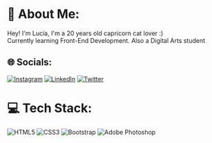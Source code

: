 # 💫 About Me:
Hey! I'm Lucía, I'm a 20 years old capricorn cat lover :)<br>Currently learning Front-End Development. Also a Digital Arts student<br>


## 🌐 Socials:
[![Instagram](https://img.shields.io/badge/Instagram-%23E4405F.svg?logo=Instagram&logoColor=white)](https://instagram.com/luci.css) [![LinkedIn](https://img.shields.io/badge/LinkedIn-%230077B5.svg?logo=linkedin&logoColor=white)](https://linkedin.com/in/lucia-guerra-castro) [![Twitter](https://img.shields.io/badge/Twitter-%231DA1F2.svg?logo=Twitter&logoColor=white)](https://twitter.com/lucihtml) 

# 💻 Tech Stack:
![HTML5](https://img.shields.io/badge/html5-%23E34F26.svg?style=for-the-badge&logo=html5&logoColor=white) ![CSS3](https://img.shields.io/badge/css3-%231572B6.svg?style=for-the-badge&logo=css3&logoColor=white) ![Bootstrap](https://img.shields.io/badge/bootstrap-%23563D7C.svg?style=for-the-badge&logo=bootstrap&logoColor=white) ![Adobe Photoshop](https://img.shields.io/badge/adobephotoshop-%2331A8FF.svg?style=for-the-badge&logo=adobephotoshop&logoColor=white)
